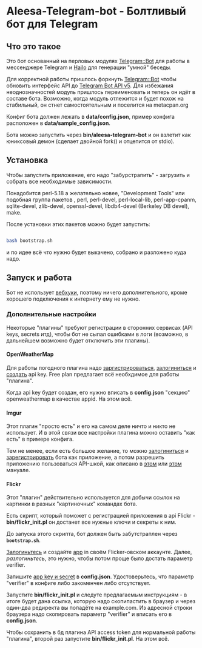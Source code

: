 # Aleesa-Telegram-bot - Болтливый бот для Telegram

## Что это такое

Это бот основанный на перловых модулях [Telegram::Bot][1] для работы в
мессенджере Telegram и [Hailo][2] для генерации "умной" беседы.

Для корректной работы пришлось форкнуть [Telegram::Bot][1] чтобы обновить
интерфейс API до [Telegram Bot API v5][3]. Для избежания неоднозначностей модуль
пришлось переименовать и теперь он идёт в составе бота. Возможно, когда модуль
отлежится и будет похож на стабильный, он стнет самостоятельным и поселится на
metacpan.org

Конфиг бота должен лежать в **data/config.json**, пример конфига расположен в
**data/sample_config.json**.

Бота можно запустить через **bin/aleesa-telegram-bot** и он взлетит как юниксовый
демон (сделает двойной fork() и отцепится от stdio).

## Установка

Чтобы запустить приложение, его надо "забурстрапить" - загрузить и собрать все
необходимые зависимости.

Понадобится perl-5.18 а желательно новее, "Development Tools" или подобная
группа пакетов , perl, perl-devel, perl-local-lib, perl-app-cpanm, sqlite-devel,
zlib-devel, openssl-devel, libdb4-devel (Berkeley DB devel), make.

После установки этих пакетов можно будет запустить:

```bash

bash bootstrap.sh

```

и по идее всё что нужно будет выкачено, собрано и разложено куда надо.

## Запуск и работа

Бот не использует [вебхуки][4], поэтому ничего дополнительного, кроме хорошего
подключения к интернету ему не нужно.

### Дополнительные настройки

Некоторые "плагины" требуют регистрации в сторонних сервисах (API keys, secrets
итд), чтобы бот не сыпал ошибками в логи (возможно, в дальнейшем возможно будет
отключить эти плагины).

#### OpenWeatherMap

Для работы погодного плагина надо [заргистрироваться][5], [залогиниться][6] и
[создать][7] api key. Free plan предлагает всё необхдимое для работы "плагина".

Когда api key будет создан, его нужно вписать в **config.json** "секцию"
openweathermap в качестве appid. На этом всё.

#### Imgur

Этот плагин "просто есть" и его на самом деле ничто и никто не использует. И в
этой связи все настройки плагина можно оставить "как есть" в примере конфига.

Тем не менее, если есть большое желание, то можно [залогиниться][8] и
[зарегистрировать][9] бота как приложение, а потом разрешить приложению
пользоваться API-шкой, как описано в [этом][10] или [этом][11] мануале.

#### Flickr

Этот "плагин" действительно используется для добычи ссылок на картинки в разных
"картиночных" командах бота.

Есть скрипт, который поможет с регистрацией приложения в api Flickr -
**bin/flickr_init.pl** он достанет все нужные ключи и секреты к ним.

До запуска этого скрипта, бот должен быть забутстраплен через **`bootstrap.sh`**.

[Залогиньтесь][11] и создайте [app][12] in своём Flicker-овском аккаунте. Далее,
*разлогиньтесь*, это нужно, чтобы потом проще было достать параметр verifier.

Запишите [app key и secret][13] в **config.json**. Удостоверьтесь, что параметр
"verifier" в конфиге либо закоменчен либо отсутствует.

Запустите **bin/flickr_init.pl** и следуте предлагаемым инструкциям - в итоге
будет дана ссылка, которую надо скопипастить в браузер и через один-два
редиректа вы попадёте на example.com. Из адресной строки браузера надо
скопировать параметр "verifier" и вписать его в **config.json**.

Чтобы сохранить в бд плагина API access token для нормальной работы "плагина",
второй раз запустите **bin/flickr_init.pl**. На этом всё.

[1]: https://metacpan.org/pod/Telegram::Bot
[2]: https://metacpan.org/pod/Hailo
[3]: https://core.telegram.org/bots/api
[4]: https://core.telegram.org/bots/api#getting-updates
[5]: https://home.openweathermap.org/users/sign_up
[6]: https://home.openweathermap.org/users/sign_in
[7]: https://home.openweathermap.org/api_keys
[8]: https://imgur.com/signin
[9]: https://api.imgur.com/oauth2/addclient
[10]: https://apidocs.imgur.com/#authorization-and-oauth
[11]: https://identity.flickr.com/login
[12]: https://www.flickr.com/services/apps/create/apply/
[13]: https://www.flickr.com/services/api/keys/
